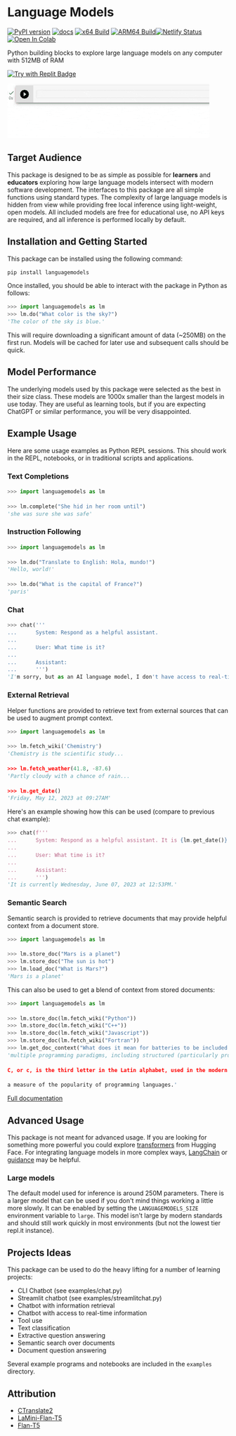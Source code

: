Language Models
===============

[![PyPI version](https://badge.fury.io/py/languagemodels.svg)](https://badge.fury.io/py/languagemodels)
[![docs](https://img.shields.io/badge/docs-online-brightgreen)](https://languagemodels.netlify.app/)
[![x64 Build](https://github.com/jncraton/languagemodels/actions/workflows/build.yml/badge.svg)](https://github.com/jncraton/languagemodels/actions/workflows/build.yml)
[![ARM64 Build](https://github.com/jncraton/languagemodels/actions/workflows/pi.yml/badge.svg)](https://github.com/jncraton/languagemodels/actions/workflows/pi.yml)[![Netlify Status](https://api.netlify.com/api/v1/badges/722e625a-c6bc-4373-bd88-c017adc58c00/deploy-status)](https://app.netlify.com/sites/languagemodels/deploys)
[![Open In Colab](https://colab.research.google.com/assets/colab-badge.svg)](https://colab.research.google.com/github/jncraton/languagemodels/blob/master/examples/translate.ipynb)

Python building blocks to explore large language models on any computer with 512MB of RAM

[![Try with Replit Badge](https://replit.com/badge?caption=Try%20with%20Replit&variant=small)](https://replit.com/@jncraton/langaugemodels#main.py)

![Translation hello world example](media/hello.gif)

Target Audience
---------------

This package is designed to be as simple as possible for **learners** and **educators** exploring how large language models intersect with modern software development. The interfaces to this package are all simple functions using standard types. The complexity of large language models is hidden from view while providing free local inference using light-weight, open models. All included models are free for educational use, no API keys are required, and all inference is performed locally by default.

Installation and Getting Started
--------------------------------

This package can be installed using the following command:

```sh
pip install languagemodels
```

Once installed, you should be able to interact with the package in Python as follows:

```python
>>> import languagemodels as lm
>>> lm.do("What color is the sky?")
'The color of the sky is blue.'
```

This will require downloading a significant amount of data (~250MB) on the first run. Models will be cached for later use and subsequent calls should be quick.

Model Performance
-----------------

The underlying models used by this package were selected as the best in their size class. These models are 1000x smaller than the largest models in use today. They are useful as learning tools, but if you are expecting ChatGPT or similar performance, you will be very disappointed.

Example Usage
-------------

Here are some usage examples as Python REPL sessions. This should work in the REPL, notebooks, or in traditional scripts and applications.

### Text Completions

```python
>>> import languagemodels as lm

>>> lm.complete("She hid in her room until")
'she was sure she was safe'
```

### Instruction Following

```python
>>> import languagemodels as lm

>>> lm.do("Translate to English: Hola, mundo!")
'Hello, world!'

>>> lm.do("What is the capital of France?")
'paris'
```

### Chat

```python
>>> chat('''
...      System: Respond as a helpful assistant.
...
...      User: What time is it?
...
...      Assistant:
...      ''')
'I'm sorry, but as an AI language model, I don't have access to real-time information. Please provide me with the specific time you are asking for so that I can assist you better.'
```

### External Retrieval

Helper functions are provided to retrieve text from external sources that can be used to augment prompt context.

```python
>>> import languagemodels as lm

>>> lm.fetch_wiki('Chemistry')
'Chemistry is the scientific study...

>>> lm.fetch_weather(41.8, -87.6)
'Partly cloudy with a chance of rain...

>>> lm.get_date()
'Friday, May 12, 2023 at 09:27AM'
```

Here's an example showing how this can be used (compare to previous chat example):

```python
>>> chat(f'''
...      System: Respond as a helpful assistant. It is {lm.get_date()}
...
...      User: What time is it?
...
...      Assistant:
...      ''')
'It is currently Wednesday, June 07, 2023 at 12:53PM.'
```

### Semantic Search

Semantic search is provided to retrieve documents that may provide helpful context from a document store.

```python
>>> import languagemodels as lm

>>> lm.store_doc("Mars is a planet")
>>> lm.store_doc("The sun is hot")
>>> lm.load_doc("What is Mars?")
'Mars is a planet'
```

This can also be used to get a blend of context from stored documents:

```python
>>> import languagemodels as lm

>>> lm.store_doc(lm.fetch_wiki("Python"))
>>> lm.store_doc(lm.fetch_wiki("C++"))
>>> lm.store_doc(lm.fetch_wiki("Javascript"))
>>> lm.store_doc(lm.fetch_wiki("Fortran"))
>>> lm.get_doc_context("What does it mean for batteries to be included in a language?")
'multiple programming paradigms, including structured (particularly procedural), object-oriented and functional programming. It is often described as a "batteries included" language due to its comprehensive standard library.Guido van Rossum began working on Python in the late 1980s as a successor to the ABC programming language

C, or c, is the third letter in the Latin alphabet, used in the modern English alphabet, the alphabets of other western European languages and others worldwide. Its name in English is cee (pronounced ), plural cees.

a measure of the popularity of programming languages.'
```

[Full documentation](https://languagemodels.netlify.app/)

Advanced Usage
--------------

This package is not meant for advanced usage. If you are looking for something more powerful you could explore [transformers](https://huggingface.co/docs/transformers) from Hugging Face. For integrating language models in more complex ways, [LangChain](https://github.com/hwchase17/langchain) or [guidance](https://github.com/microsoft/guidance) may be helpful.

### Large models

The default model used for inference is around 250M parameters. There is a larger model that can be used if you don't mind things working a little more slowly. It can be enabled by setting the `LANGUAGEMODELS_SIZE` environment variable to `large`. This model isn't large by modern standards and should still work quickly in most environments (but not the lowest tier repl.it instance).

Projects Ideas
--------------

This package can be used to do the heavy lifting for a number of learning projects:

- CLI Chatbot (see examples/chat.py)
- Streamlit chatbot (see examples/streamlitchat.py)
- Chatbot with information retrieval
- Chatbot with access to real-time information
- Tool use
- Text classification
- Extractive question answering
- Semantic search over documents
- Document question answering

Several example programs and notebooks are included in the `examples` directory.

Attribution
-----------

- [CTranslate2](https://github.com/OpenNMT/CTranslate2)
- [LaMini-Flan-T5](https://huggingface.co/MBZUAI/LaMini-Flan-T5-783M)
- [Flan-T5](https://huggingface.co/google/flan-t5-large)
